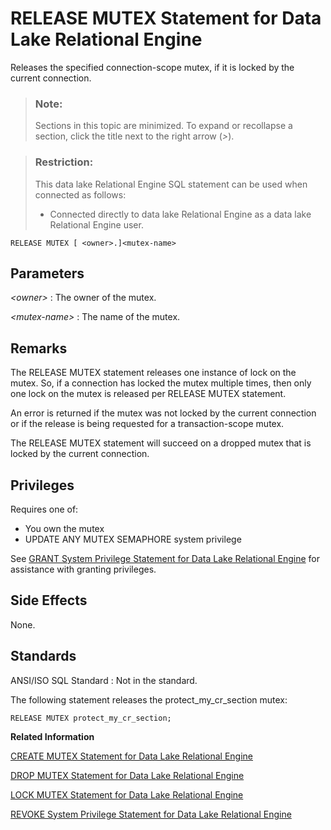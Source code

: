 <!-- loio8172a3926ce210148b4dcdf5a3f1c546 -->

# RELEASE MUTEX Statement for Data Lake Relational Engine

Releases the specified connection-scope mutex, if it is locked by the current connection.



> ### Note:  
> Sections in this topic are minimized. To expand or recollapse a section, click the title next to the right arrow \(*\>*\).



> ### Restriction:  
> This data lake Relational Engine SQL statement can be used when connected as follows:
> 
> -   Connected directly to data lake Relational Engine as a data lake Relational Engine user.



```
RELEASE MUTEX [ <owner>.]<mutex-name>

```



## Parameters

 *<owner\>*
 :   The owner of the mutex.

  *<mutex-name\>*
 :   The name of the mutex.

 

## Remarks

The RELEASE MUTEX statement releases one instance of lock on the mutex. So, if a connection has locked the mutex multiple times, then only one lock on the mutex is released per RELEASE MUTEX statement.

An error is returned if the mutex was not locked by the current connection or if the release is being requested for a transaction-scope mutex.

The RELEASE MUTEX statement will succeed on a dropped mutex that is locked by the current connection.



<a name="loio8172a3926ce210148b4dcdf5a3f1c546__section_arl_rvx_m2b"/>

## Privileges

Requires one of:

-   You own the mutex
-   UPDATE ANY MUTEX SEMAPHORE system privilege

See [GRANT System Privilege Statement for Data Lake Relational Engine](grant-system-privilege-statement-for-data-lake-relational-engine-a3dfcb0.md) for assistance with granting privileges.



## Side Effects

None.



## Standards

 ANSI/ISO SQL Standard
 :   Not in the standard.

 

The following statement releases the protect\_my\_cr\_section mutex:

```
RELEASE MUTEX protect_my_cr_section;
```

**Related Information**  


[CREATE MUTEX Statement for Data Lake Relational Engine](create-mutex-statement-for-data-lake-relational-engine-816c2a3.md "Creates or replaces a mutex (lock) that can be used to lock a resource such as a file or a procedure.")

[DROP MUTEX Statement for Data Lake Relational Engine](drop-mutex-statement-for-data-lake-relational-engine-816e9ff.md "Drops the specified mutex.")

[LOCK MUTEX Statement for Data Lake Relational Engine](lock-mutex-statement-for-data-lake-relational-engine-8171b78.md "Locks a resource such as a file or system procedure using a predefined mutex.")

[REVOKE System Privilege Statement for Data Lake Relational Engine](revoke-system-privilege-statement-for-data-lake-relational-engine-a3eadda.md "Removes specific system privileges from specific users and the right to administer the privilege.")

